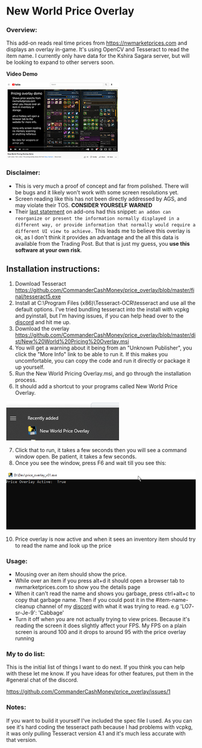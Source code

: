 # New World Price Overlay

### Overview:
This add-on reads real time prices from https://nwmarketprices.com and displays an overlay in-game. It's using OpenCV and Tesseract to read the item name. I currently only have data for the Kshira Sagara server, but will be looking to expand to other servers soon.

**Video Demo**

[<img src="readme_images/overlay_thumbnail.png">](https://www.youtube.com/watch?v=6FACB2sMQl4)

### Disclaimer:
- This is very much a proof of concept and far from polished. There will be bugs and it likely won't work with some screen resolutions yet.
- Screen reading like this has not been directly addressed by AGS, and may violate their TOS. **CONSIDER YOURSELF WARNED** 
- Their [last statement](https://forums.newworld.com/t/dev-blog-update-on-current-issues-3/573313) on add-ons had this snippet: `an addon can reorganize or present the information normally displayed in a different way, or provide information that normally would require a different UI view to achieve.` This leads me to believe this overlay is ok, as I don't think it provides an advantage and the all this data is available from the Trading Post. But that is just my guess, you **use this software at your own risk**.


## Installation instructions:
1. Download Tesseract https://github.com/CommanderCashMoney/price_overlay/blob/master/final/tesseract5.exe
2. Install at C:\Program Files (x86)\Tesseract-OCR\tesseract and use all the default options. I've tried bundling tesseract into the install with vcpkg and pyinstall, but I'm having issues, if you can help head over to the [discord](https://discord.gg/fAaezEcH) and hit me up.
3. Download the overlay https://github.com/CommanderCashMoney/price_overlay/blob/master/dist/New%20World%20Pricing%20Overlay.msi
4. You will get a warning about it being from an "Unknown Publisher", you click the "More Info" link to be able to run it. If this makes you uncomfortable, you can copy the code and run it directly or package it up yourself.
5. Run the New World Pricing Overlay.msi, and go through the installation process.
6. It should add a shortcut to your programs called New World Price Overlay.

![](readme_images/installed_shortcut.png)

7. Click that to run, it takes a few seconds then you will see a command window open. Be patient, it takes a few seconds.
8. Once you see the window, press F6 and wait till you see this:

![](readme_images/cmd_window_1.png)

10. Price overlay is now active and when it sees an inventory item should try to read the name and look up the price

### Usage:

- Mousing over an item should show the price.
- While over an item if you press alt+d it should open a browser tab to nwmarketprices.com to show you the details page
- When it can't read the name and shows you garbage, press ctrl+alt+c to copy that garbage name. Then if you could post it in the #item-name-cleanup channel of my [discord](https://discord.gg/fAaezEcH) with what it was trying to read. e.g 'LO7- sr-Je-9': 'Cabbage'
- Turn it off when you are not actually trying to view prices. Because it's reading the screen it does slightly affect your FPS. My FPS on a plain screen is around 100 and it drops to around 95 with the price overlay running


### My to do list:
This is the initial list of things I want to do next. If you think you can help with these let me know. If you have ideas for other features, put them in the #general chat of the discord.

https://github.com/CommanderCashMoney/price_overlay/issues/1

### Notes:
If you want to build it yourself I've included the spec file I used. As you can see it's hard coding the tesseract path because I had problems with vcpkg, it was only pulling Tesseract version 4.1 and it's much less accurate with that version.


